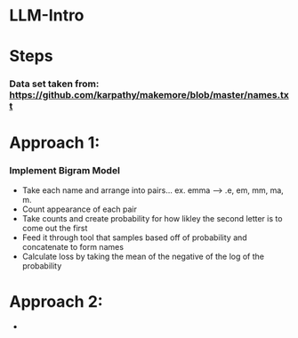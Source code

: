 # LLM-Intro
# Steps

### Data set taken from: https://github.com/karpathy/makemore/blob/master/names.txt 

# Approach 1:
### Implement Bigram Model 
- Take each name and arrange into pairs... ex. emma --> .e, em, mm, ma, m.
- Count appearance of each pair
- Take counts and create probability for how likley the second letter is to come out the first
- Feed it through tool that samples based off of probability and concatenate to form names
- Calculate loss by taking the mean of the negative of the log of the probability 

# Approach 2:
-
